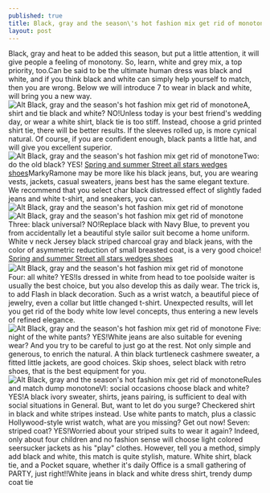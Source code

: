 ```yaml
---
published: true
title: Black, gray and the season\'s hot fashion mix get rid of monotone
layout: post
---
```

Black, gray and heat to be added this season, but put a little attention, it will give people a feeling of monotony. So, learn, white and grey mix, a top priority, too.Can be said to be the ultimate human dress was black and white, and if you think black and white can simply help yourself to match, then you are wrong. Below we will introduce 7 to wear in black and white, will bring you a new way.![Alt Black, gray and the season\'s hot fashion mix get rid of monotone](https://c2.staticflickr.com/8/7413/27015249944_9e3306e21a.jpg)A, shirt and tie black and white? NO!Unless today is your best friend\'s wedding day, or wear a white shirt, black tie is too stiff. Instead, choose a grid printed shirt tie, there will be better results. If the sleeves rolled up, is more cynical natural. Of course, if you are confident enough, black pants a little hat, and will give you excellent superior.![Alt Black, gray and the season\'s hot fashion mix get rid of monotone](https://c2.staticflickr.com/8/7366/27348008880_137be87353.jpg)Two: do the old black? YES! [Spring and summer Street all stars wedges shoes](http://www.purevolume.com/leather/posts/13075579/Spring+and+summer+Street+all+stars+wedges+shoes)MarkyRamone may be more like his black jeans, but, you are wearing vests, jackets, casual sweaters, jeans best has the same elegant texture. We recommend that you select char black distressed effect of slightly faded jeans and white t-shirt, and sneakers, you can.![Alt Black, gray and the season\'s hot fashion mix get rid of monotone](https://c2.staticflickr.com/8/7283/27625352885_b35da5ceff_m.jpg)![Alt Black, gray and the season\'s hot fashion mix get rid of monotone](https://c2.staticflickr.com/8/7108/27348032180_d6d9e993e0.jpg) Three: black universal? NO!Replace black with Navy Blue, to prevent you from accidentally let a beautiful style sailor suit become a home uniform. White v neck Jersey black striped charcoal gray and black jeans, with the color of asymmetric reduction of small breasted coat, is a very good choice! [Spring and summer Street all stars wedges shoes](http://www.purevolume.com/leather/posts/13075579/Spring+and+summer+Street+all+stars+wedges+shoes)![Alt Black, gray and the season\'s hot fashion mix get rid of monotone](https://c2.staticflickr.com/8/7222/27015286094_50aecdf1b1.jpg)　　Four: all white? YES!Is dressed in white from head to toe poolside waiter is usually the best choice, but you also develop this as daily wear. The trick is, to add Flash in black decoration. Such as a wrist watch, a beautiful piece of jewelry, even a collar but little changed t-shirt. Unexpected results, will let you get rid of the body white low level concepts, thus entering a new levels of refined elegance.![Alt Black, gray and the season\'s hot fashion mix get rid of monotone](https://c2.staticflickr.com/8/7246/27348048510_823ba1f1b2.jpg) Five: night of the white pants? YES!White jeans are also suitable for evening wear? And you try to be careful to just go at the rest. Not only simple and generous, to enrich the natural. A thin black turtleneck cashmere sweater, a fitted little jackets, are good choices. Skip shoes, select black with retro shoes, that is the best equipment for you.![Alt Black, gray and the season\'s hot fashion mix get rid of monotone](https://c2.staticflickr.com/8/7752/27526066122_94a961cf8e.jpg)Rules and match dump monotoneVI: social occasions choose black and white? YES!A black ivory sweater, shirts, jeans pairing, is sufficient to deal with social situations in General. But, want to let do you surge? Checkered shirt in black and white stripes instead. Use white pants to match, plus a classic Hollywood-style wrist watch, what are you missing? Get out now! Seven: striped coat? YES!Worried about your striped suits to wear it again? Indeed, only about four children and no fashion sense will choose light colored seersucker jackets as his \"play\" clothes. However, tell you a method, simply add black and white, this match is quite stylish, mature. White shirt, black tie, and a Pocket square, whether it\'s daily Office is a small gathering of PARTY, just right!!White jeans in black and white dress shirt, trendy dump coat tie